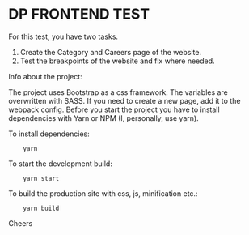 # DP FRONTEND TEST

For this test, you have two tasks.

1. Create the Category and Careers page of the website.
2. Test the breakpoints of the website and fix where needed.

Info about the project:

The project uses Bootstrap as a css framework.
The variables are overwritten with SASS.
If you need to create a new page, add it to the webpack config.
Before you start the project you have to install dependencies with Yarn or NPM (I, personally, use yarn).

To install dependencies:

```
    yarn
```

To start the development build:

```
    yarn start
```

To build the production site with css, js, minification etc.:

```
    yarn build
```

Cheers
